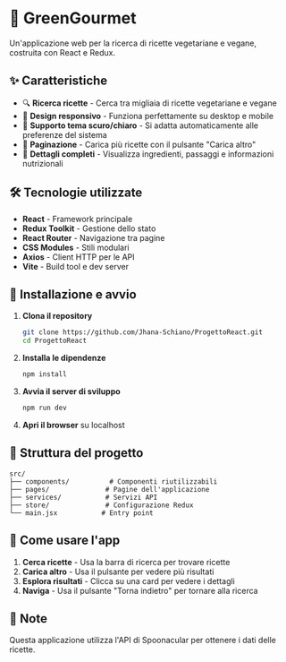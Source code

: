 # 🌱 GreenGourmet

Un'applicazione web per la ricerca di ricette vegetariane e vegane, costruita con React e Redux.

## ✨ Caratteristiche

- 🔍 **Ricerca ricette** - Cerca tra migliaia di ricette vegetariane e vegane
- 📱 **Design responsivo** - Funziona perfettamente su desktop e mobile
- 🌙 **Supporto tema scuro/chiaro** - Si adatta automaticamente alle preferenze del sistema
- 📄 **Paginazione** - Carica più ricette con il pulsante "Carica altro"
- 📖 **Dettagli completi** - Visualizza ingredienti, passaggi e informazioni nutrizionali

## 🛠️ Tecnologie utilizzate

- **React** - Framework principale
- **Redux Toolkit** - Gestione dello stato
- **React Router** - Navigazione tra pagine
- **CSS Modules** - Stili modulari
- **Axios** - Client HTTP per le API
- **Vite** - Build tool e dev server

## 🚀 Installazione e avvio

1. **Clona il repository**

   ```bash
   git clone https://github.com/Jhana-Schiano/ProgettoReact.git
   cd ProgettoReact
   ```

2. **Installa le dipendenze**

   ```bash
   npm install
   ```

3. **Avvia il server di sviluppo**

   ```bash
   npm run dev
   ```

4. **Apri il browser** su localhost

## 📁 Struttura del progetto

```
src/
├── components/          # Componenti riutilizzabili
├── pages/              # Pagine dell'applicazione
├── services/           # Servizi API
├── store/              # Configurazione Redux
└── main.jsx           # Entry point
```

## 🎯 Come usare l'app

1. **Cerca ricette** - Usa la barra di ricerca per trovare ricette
2. **Carica altro** - Usa il pulsante per vedere più risultati
3. **Esplora risultati** - Clicca su una card per vedere i dettagli
4. **Naviga** - Usa il pulsante "Torna indietro" per tornare alla ricerca

## 📝 Note

Questa applicazione utilizza l'API di Spoonacular per ottenere i dati delle ricette.


